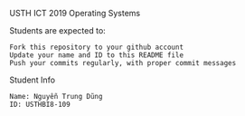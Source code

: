 USTH ICT 2019 Operating Systems

Students are expected to:

    Fork this repository to your github account
    Update your name and ID to this README file
    Push your commits regularly, with proper commit messages

Student Info

    Name: Nguyễn Trung Dũng
    ID: USTHBI8-109

